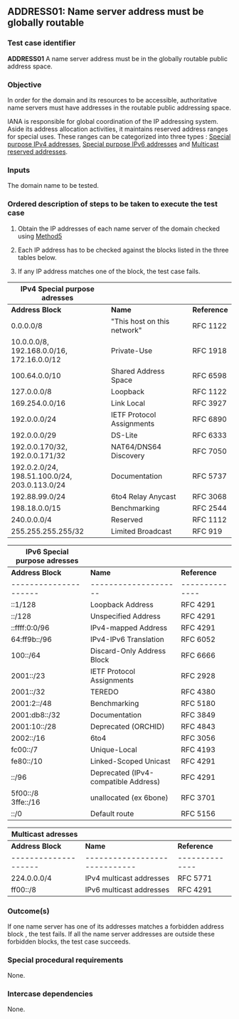 ## ADDRESS01: Name server address must be globally routable

### Test case identifier
**ADDRESS01** A name server address must be in the globally routable public
 address space.

### Objective

In order for the domain and its resources to be accessible, authoritative 
name servers must have addresses in the routable public addressing space.

IANA is responsible for global coordination of the IP addressing system.
Aside its address allocation activities, it maintains reserved address ranges
for special uses. These ranges can be categorized into three types : 
[Special purpose IPv4
addresses](http://www.iana.org/assignments/iana-ipv4-special-registry/iana-ipv4-special-registry.txt),
[Special purpose IPv6
addresses](http://www.iana.org/assignments/iana-ipv6-special-registry/iana-ipv6-special-registry.txt)
and [Multicast reserved
addresses](https://www.iana.org/assignments/multicast-addresses/multicast-addresses.txt).


### Inputs

The domain name to be tested.

### Ordered description of steps to be taken to execute the test case

1. Obtain the IP addresses of each name server of the domain checked using
   [Method5](../Methods.md)

2. Each IP address has to be checked against the blocks listed in the three tables below.
 
3. If any IP address matches one of the block, the test case fails.


| IPv4 Special purpose adresses |||
|---------------------|----------------------------|--------------|
| **Address Block**      | **Name**                | **Reference**|
| 0.0.0.0/8          | "This host on this network" | RFC 1122     |
| 10.0.0.0/8, <br>192.168.0.0/16,<br>172.16.0.0/12 | Private-Use  | RFC 1918     |
| 100.64.0.0/10      | Shared Address Space        | RFC 6598     |
| 127.0.0.0/8        | Loopback                    | RFC 1122     |
| 169.254.0.0/16     | Link Local                  | RFC 3927     |
| 192.0.0.0/24       | IETF Protocol Assignments   | RFC 6890     |
| 192.0.0.0/29       | DS-Lite                     | RFC 6333     |
| 192.0.0.170/32,<br>192.0.0.171/32| NAT64/DNS64 Discovery        | RFC 7050     |
| 192.0.2.0/24,<br>198.51.100.0/24,<br>203.0.113.0/24             | Documentation               | RFC 5737     |
| 192.88.99.0/24     | 6to4 Relay Anycast          | RFC 3068     |
| 198.18.0.0/15      | Benchmarking                | RFC 2544     |
| 240.0.0.0/4        | Reserved                    | RFC 1112     |
| 255.255.255.255/32 | Limited Broadcast           | RFC 919      |


| IPv6 Special purpose adresses |||
|---------------------|--------------------|--------------|
| **Address Block**   | **Name**           | **Reference**|
|---------------------|--------------------|--------------|
|::1/128	   |Loopback Address	       | RFC 4291     |
|::/128	       |Unspecified Address	       | RFC 4291     | 
|::ffff:0:0/96 |IPv4-mapped Address	       | RFC 4291     |
|64:ff9b::/96  |IPv4-IPv6 Translation	   | RFC 6052     | 
|100::/64	   |Discard-Only Address Block | RFC 6666     |
|2001::/23	   |IETF Protocol Assignments  | RFC 2928     | 
|2001::/32	   |TEREDO	                   | RFC 4380     |
|2001:2::/48   |Benchmarking	           | RFC 5180     |
|2001:db8::/32 |Documentation	           | RFC 3849     |
|2001:10::/28  |Deprecated (ORCHID)	       | RFC 4843     | 
|2002::/16	   |6to4 	                   | RFC 3056     |
|fc00::/7	   |Unique-Local 	           | RFC 4193     |
|fe80::/10	   |Linked-Scoped Unicast	   | RFC 4291     |
|::<ipv4-address>/96 |Deprecated (IPv4-compatible Address)| RFC 4291     | 
|5f00::/8 <br> 3ffe::/16 | unallocated (ex 6bone) | RFC 3701 |
|::/0          |Default route              | RFC 5156     |  


| Multicast adresses |||
|---------------------|----------------------------|--------------|
| **Address Block**      | **Name**                | **Reference**|
|--------------------|-----------------------------|--------------|
| 224.0.0.0/4        | IPv4 multicast addresses    | RFC 5771     |
| ff00::/8           | IPv6 multicast addresses    | RFC 4291     |


### Outcome(s)

If one name server has one of its addresses matches a forbidden address block , the test fails.
If all the name server addresses are outside these forbidden blocks, the test case succeeds. 

### Special procedural requirements

None.

### Intercase dependencies

None.














